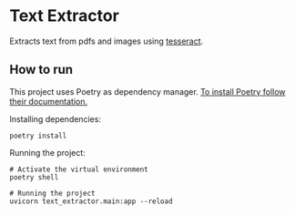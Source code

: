 # Text Extractor

Extracts text from pdfs and images using [tesseract](https://pypi.org/project/pytesseract/).


## How to run

This project uses Poetry as dependency manager. [To install Poetry follow their documentation.](https://python-poetry.org/docs/)

Installing dependencies:

```shell
poetry install
```

Running the project:


```shell
# Activate the virtual environment
poetry shell

# Running the project
uvicorn text_extractor.main:app --reload
```
